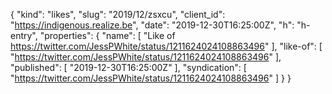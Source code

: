 {
  "kind": "likes",
  "slug": "2019/12/zsxcu",
  "client_id": "https://indigenous.realize.be",
  "date": "2019-12-30T16:25:00Z",
  "h": "h-entry",
  "properties": {
    "name": [
      "Like of https://twitter.com/JessPWhite/status/1211624024108863496"
    ],
    "like-of": [
      "https://twitter.com/JessPWhite/status/1211624024108863496"
    ],
    "published": [
      "2019-12-30T16:25:00Z"
    ],
    "syndication": [
      "https://twitter.com/JessPWhite/status/1211624024108863496"
    ]
  }
}
